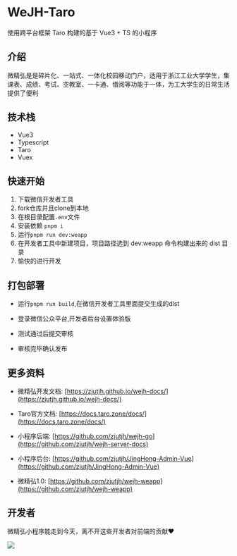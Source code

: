 # WeJH-Taro

使用跨平台框架 Taro 构建的基于 Vue3 + TS 的小程序

## 介绍

 微精弘是是碎片化、一站式、一体化校园移动门户，适用于浙江工业大学学生，集课表、成绩、考试、空教室、一卡通、借阅等功能于一体，为工大学生的日常生活提供了便利

## 技术栈

- Vue3
- Typescript
- Taro
- Vuex

## 快速开始
1. 下载微信开发者工具
2. fork仓库并且clone到本地
3. 在根目录配置`.env`文件
4. 安装依赖 `pnpm i`
5. 运行`pnpm run dev:weapp`
6. 在开发者工具中新建项目，项目路径选到 dev:weapp 命令构建出来的 dist 目录
7. 愉快的进行开发

## 打包部署
- 运行`pnpm run build`,在微信开发者工具里面提交生成的dist

- 登录微信公众平台,开发者后台设置体验版

- 测试通过后提交审核

- 审核完毕确认发布


## 更多资料
- 微精弘开发文档: [https://zjutjh.github.io/wejh-docs/](https://zjutjh.github.io/wejh-docs/)

- Taro官方文档: [https://docs.taro.zone/docs/](https://docs.taro.zone/docs/)

- 小程序后端: [https://github.com/zjutjh/wejh-go](https://github.com/zjutjh/wejh-server-docs)

- 小程序后台: [https://github.com/zjutjh/JingHong-Admin-Vue](https://github.com/zjutjh/JingHong-Admin-Vue)

- 微精弘1.0: [https://github.com/zjutjh/wejh-weapp](https://github.com/zjutjh/wejh-weapp)

## 开发者

微精弘小程序能走到今天，离不开这些开发者对前端的贡献❤️

<a href="https://github.com/zjutjh/WeJH-Taro/graphs/contributors">
  <img src="https://contrib.rocks/image?repo=zjutjh/WeJH-Taro"/>
</a>
